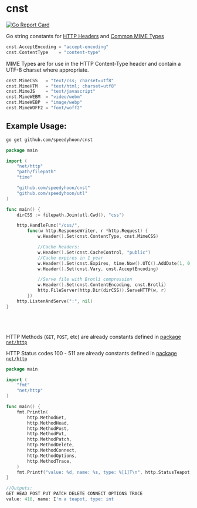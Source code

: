 # cnst
[![Go Report Card](https://goreportcard.com/badge/github.com/speedyhoon/cnst)](https://goreportcard.com/report/github.com/speedyhoon/cnst)

Go string constants for [HTTP Headers](https://developer.mozilla.org/en-US/docs/Web/HTTP/Headers) and [Common MIME Types](https://developer.mozilla.org/en-US/docs/Web/HTTP/Basics_of_HTTP/MIME_types/Common_types)
```go
cnst.AcceptEncoding = "accept-encoding"
cnst.ContentType    = "content-type"
```

MIME Types are for use in the HTTP Content-Type header and contain a UTF-8 charset where appropriate.
```go
cnst.MimeCSS   = "text/css; charset=utf8"
cnst.MimeHTM   = "text/html; charset=utf8"
cnst.MimeJS    = "text/javascript"
cnst.MimeWEBM  = "video/webm"
cnst.MimeWEBP  = "image/webp"
cnst.MimeWOFF2 = "font/woff2"
```

## Example Usage:
```sh
go get github.com/speedyhoon/cnst
```
```go
package main

import (
	"net/http"
	"path/filepath"
	"time"

	"github.com/speedyhoon/cnst"
	"github.com/speedyhoon/utl"
)

func main() {
	dirCSS := filepath.Join(utl.Cwd(), "css")

	http.HandleFunc("/css/",
		func(w http.ResponseWriter, r *http.Request) {
			w.Header().Set(cnst.ContentType, cnst.MimeCSS)

			//Cache headers:
			w.Header().Set(cnst.CacheControl, "public")
			//Cache expires in 1 year
			w.Header().Set(cnst.Expires, time.Now().UTC().AddDate(1, 0, 0).Format("Mon, 02 Jan 2006 15:04:05 GMT"))
			w.Header().Set(cnst.Vary, cnst.AcceptEncoding)

			//Serve file with Brotli compression
			w.Header().Set(cnst.ContentEncoding, cnst.Brotli)
			http.FileServer(http.Dir(dirCSS)).ServeHTTP(w, r)
		})
	http.ListenAndServe(":", nil)
}
```
\
\
\
HTTP Methods (`GET`, `POST`, etc) are already constants defined in [package `net/http`](https://golang.org/src/net/http/method.go)

HTTP Status codes 100 - 511 are already constants defined in [package `net/http`](https://golang.org/src/net/http/status.go)
```go
package main

import (
	"fmt"
	"net/http"
)

func main() {
	fmt.Println(
		http.MethodGet,
		http.MethodHead,
		http.MethodPost,
		http.MethodPut,
		http.MethodPatch,
		http.MethodDelete,
		http.MethodConnect,
		http.MethodOptions,
		http.MethodTrace,
	)
	fmt.Printf("value: %d, name: %s, type: %[1]T\n", http.StatusTeapot, http.StatusText(http.StatusTeapot))
}

//Outputs:
GET HEAD POST PUT PATCH DELETE CONNECT OPTIONS TRACE
value: 418, name: I'm a teapot, type: int
```
